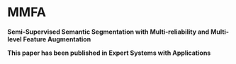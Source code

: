 # MMFA
**Semi-Supervised Semantic Segmentation with Multi-reliability and Multi-level Feature Augmentation**


**This paper has been published in Expert Systems with Applications**
